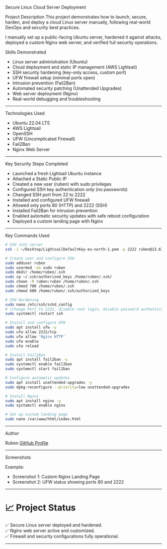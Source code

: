 Secure Linux Cloud Server Deployment

Project Description
This project demonstrates how to launch, secure, harden, and deploy a cloud Linux server manually, following real-world DevOps and security best practices.

I manually set up a public-facing Ubuntu server, hardened it against attacks, deployed a custom Nginx web server, and verified full security operations.



Skills Demonstrated

- Linux server administration (Ubuntu)
- Cloud deployment and static IP management (AWS Lightsail)
- SSH security hardening (key-only access, custom port)
- UFW firewall setup (minimal ports open)
- Intrusion prevention (Fail2Ban)
- Automated security patching (Unattended Upgrades)
- Web server deployment (Nginx)
- Real-world debugging and troubleshooting

---

Technologies Used

- Ubuntu 22.04 LTS
- AWS Lightsail
- OpenSSH
- UFW (Uncomplicated Firewall)
- Fail2Ban
- Nginx Web Server

---

Key Security Steps Completed

- Launched a fresh Lightsail Ubuntu instance
- Attached a Static Public IP
- Created a new user (ruben) with sudo privileges
- Configured SSH key authentication only (no passwords)
- Changed SSH port from 22 to 2222
- Installed and configured UFW firewall
- Allowed only ports 80 (HTTP) and 2222 (SSH)
- Installed Fail2Ban for intrusion prevention
- Enabled automatic security updates with safe reboot configuration
- Deployed a custom landing page with Nginx

---

Key Commands Used

```bash
# SSH into server
ssh -i ~/Desktop/LightsailDefaultKey-eu-north-1.pem -p 2222 ruben@13.61.161.132

# Create user and configure SSH
sudo adduser ruben
sudo usermod -aG sudo ruben
sudo mkdir /home/ruben/.ssh
sudo cp ~/.ssh/authorized_keys /home/ruben/.ssh/
sudo chown -R ruben:ruben /home/ruben/.ssh
sudo chmod 700 /home/ruben/.ssh
sudo chmod 600 /home/ruben/.ssh/authorized_keys

# SSH Hardening
sudo nano /etc/ssh/sshd_config
# (Change Port to 2222, disable root login, disable password authentication)
sudo systemctl restart ssh

# Install and configure UFW
sudo apt install ufw -y
sudo ufw allow 2222/tcp
sudo ufw allow 'Nginx HTTP'
sudo ufw enable
sudo ufw reload

# Install Fail2Ban
sudo apt install fail2ban -y
sudo systemctl enable fail2ban
sudo systemctl start fail2ban

# Configure automatic updates
sudo apt install unattended-upgrades -y
sudo dpkg-reconfigure --priority=low unattended-upgrades

# Install Nginx
sudo apt install nginx -y
sudo systemctl enable nginx

# Set up custom landing page
sudo nano /var/www/html/index.html
```

---



Author

Ruben
[GitHub Profile](https://github.com/rubentotterman)



---

Screenshots


Example:
- Screenshot 1: Custom Nginx Landing Page
- Screenshot 2: UFW status showing ports 80 and 2222

---

# 📈 Project Status

✅ Secure Linux server deployed and hardened.  
✅ Nginx web server active and customized.  
✅ Firewall and security configurations fully operational.

---


